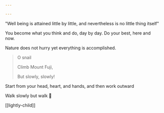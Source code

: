 ```yaml
---

---
```


"Well being is attained little by little, and nevertheless is no little thing itself" 

You become what you think and do, day by day. Do your best, here and now. 

Nature does not hurry yet everything is accomplished. 

> O snail
>
> Climb Mount Fuji,
>
> But slowly, slowly!
>

Start from your head, heart, and hands, and then work outward 

Walk slowly but walk 🐢

[[lightly-child]]